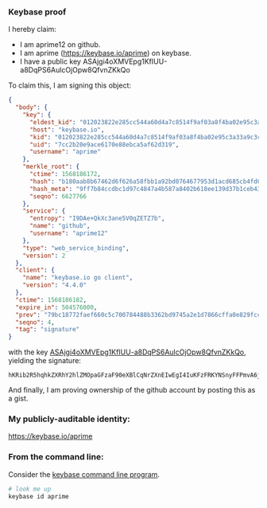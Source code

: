 ### Keybase proof

I hereby claim:

  * I am aprime12 on github.
  * I am aprime (https://keybase.io/aprime) on keybase.
  * I have a public key ASAjgi4oXMVEpg1KfIUU-a8DqPS6AulcOjOpw8QfvnZKkQo

To claim this, I am signing this object:

```json
{
  "body": {
    "key": {
      "eldest_kid": "012023822e285cc544a60d4a7c8514f9af03a8f4ba02e95c3a33a9c3c41fbe764a910a",
      "host": "keybase.io",
      "kid": "012023822e285cc544a60d4a7c8514f9af03a8f4ba02e95c3a33a9c3c41fbe764a910a",
      "uid": "7cc2b20e9ace6170e88ebca5af62d319",
      "username": "aprime"
    },
    "merkle_root": {
      "ctime": 1568186172,
      "hash": "b180aab8b67462d6f626a58fbb1a92bd0764677953d1acd685cb4fd0c16c9ac5e44cf2947e87034d0a1eb368f6ff63a76c4a32d0162ae961c3dfb84e9f8538bf",
      "hash_meta": "9ff7b84ccdbc1d97c4847a4b587a8402b618ee139d37b1ceb4306d7f33f8e2f7",
      "seqno": 6627766
    },
    "service": {
      "entropy": "I9DAe+QkXc3ane5V0qZETZ7b",
      "name": "github",
      "username": "aprime12"
    },
    "type": "web_service_binding",
    "version": 2
  },
  "client": {
    "name": "keybase.io go client",
    "version": "4.4.0"
  },
  "ctime": 1568186182,
  "expire_in": 504576000,
  "prev": "79bc18772faef660c5c700784488b3362bd9745a2e1d7866cffa0e829fcc050d",
  "seqno": 4,
  "tag": "signature"
}
```

with the key [ASAjgi4oXMVEpg1KfIUU-a8DqPS6AulcOjOpw8QfvnZKkQo](https://keybase.io/aprime), yielding the signature:

```
hKRib2R5hqhkZXRhY2hlZMOpaGFzaF90eXBlCqNrZXnEIwEgI4IuKFzFRKYNSnyFFPmvA6j0ugLpXDozqcPEH752SpEKp3BheWxvYWTESpcCBMQgebwYdy+u9mDFxwB4RIizNivZdFouHXhmz/oOgp/MBQ3EIH9Oh9R1/lzyUgyGiRTN3CNHzWSHr/Os47cblpxoR28rAgHCo3NpZ8RA5qb5plvOoeo1y/MopEYSyvhGSkgFH3DpjXA5Ug0idevS9WCDViaR7jpJAv2BrNrMZq+WD6HxUK/s59w+QTaXBqhzaWdfdHlwZSCkaGFzaIKkdHlwZQildmFsdWXEIM6OT+1KhTSHPMFC7AuIOF73bL6UH4WLrZT4GqjAEexzo3RhZ80CAqd2ZXJzaW9uAQ==

```

And finally, I am proving ownership of the github account by posting this as a gist.

### My publicly-auditable identity:

https://keybase.io/aprime

### From the command line:

Consider the [keybase command line program](https://keybase.io/download).

```bash
# look me up
keybase id aprime
```
